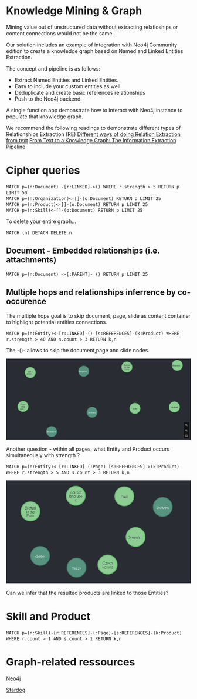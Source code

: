 # Knowledge Mining & Graph

Mining value out of unstructured data without extracting relatioships or content connections would not be the same...

Our solution includes an example of integration with Neo4j Community edition to create a knowledge graph based on Named and Linked Entities Extraction.

The concept and pipeline is as follows:
- Extract Named Entities and Linked Entities.
- Easy to include your custom entities as well.
- Deduplicate and create basic references relationships
- Push to the Neo4j backend.

A single function app demonstrate how to interact with Neo4j instance to populate that knowledge graph.

We recommend the following readings to demonstrate different types of Relationships Extraction (RE)
[Different ways of doing Relation Extraction from text](https://medium.com/@andreasherman/different-ways-of-doing-relation-extraction-from-text-7362b4c3169e)
[From Text to a Knowledge Graph: The Information Extraction Pipeline](https://neo4j.com/blog/text-to-knowledge-graph-information-extraction-pipeline/)

# Cipher queries

```
MATCH p=(n:Document) -[r:LINKED]->() WHERE r.strength > 5 RETURN p LIMIT 50 
MATCH p=(n:Organization)<-[]-(o:Document) RETURN p LIMIT 25
MATCH p=(n:Product)<-[]-(o:Document) RETURN p LIMIT 25
MATCH p=(n:Skill)<-[]-(o:Document) RETURN p LIMIT 25
```

To delete your entire graph...
```cipher
MATCH (n) DETACH DELETE n
```
## Document - Embedded relationships (i.e. attachments)

```
MATCH p=(n:Document) <-[:PARENT]- () RETURN p LIMIT 25
```

## Multiple hops and relationships inferrence by co-occurence

The multiple hops goal is to skip document, page, slide as content container to highlight potential entities connections. 

```cypher
MATCH p=(n:Entity)<-[r:LINKED]-()-[s:REFERENCES]-(k:Product) WHERE r.strength > 40 AND s.count > 3 RETURN k,n
```

The -()- allows to skip the document,page and slide nodes.

![](Entity-Product.png)

Another question - within all pages, what Entity and Product occurs simultaneously with strength ?

```cypher
MATCH p=(n:Entity)<-[r:LINKED]-(:Page)-[s:REFERENCES]->(k:Product) WHERE r.strength > 5 AND s.count > 3 RETURN k,n
```

![](Entity-Product-Pages.png)

Can we infer that the resulted products are linked to those Entities?

# Skill and Product

```
MATCH p=(n:Skill)-[r:REFERENCES]-(:Page)-[s:REFERENCES]-(k:Product) WHERE r.count > 1 AND s.count > 1 RETURN k,n
```

# Graph-related ressources

[Neo4j](https://neo4j.com)

[Stardog](https://www.stardog.com/)
